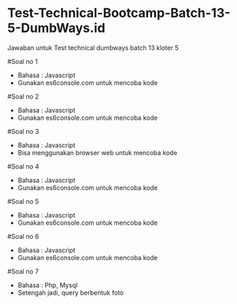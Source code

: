 # Test-Technical-Bootcamp-Batch-13-5-DumbWays.id
Jawaban untuk Test technical dumbways batch 13 kloter 5

#Soal no 1
 - Bahasa : Javascript
 - Gunakan es6console.com untuk mencoba kode
 
#Soal no 2
 - Bahasa : Javascript
 - Gunakan es6console.com untuk mencoba kode
 
 #Soal no 3
 - Bahasa : Javascript
 - Bisa menggunakan browser web untuk mencoba kode
 
 #Soal no 4
 - Bahasa : Javascript
 - Gunakan es6console.com untuk mencoba kode
 
 #Soal no 5
 - Bahasa : Javascript
 - Gunakan es6console.com untuk mencoba kode
 
 #Soal no 6
 - Bahasa : Javascript
 - Gunakan es6console.com untuk mencoba kode
 
 #Soal no 7
 - Bahasa : Php, Mysql
 - Setengah jadi, query berbentuk foto
 
